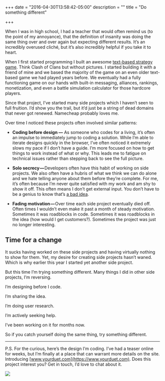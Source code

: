 +++
date = "2016-04-30T13:58:42-05:00"
description = ""
title = "Do something different"

+++

When I was in high school, I had a teacher that would often remind us (to the point of my annoyance), that the definition of insanity was doing the same thing over and over again but expecting different results. It’s an incredibly overused cliché, but it’s also incredibly helpful if you take it to heart.

When I first started programming I built an awesome [text-based strategy game](http://cta.provokeone.com). Think Clash of Clans but without pictures. I started building it with a friend of mine and we based the majority of the game on an even older text-based game we had played years before. We eventually had a fully functioning game on our hands with built-in messaging, alliances, rankings, monetization, and even a battle simulation calculator for those hardcore players.

Since that project, I’ve started many side projects which I haven’t seen to full fruition. I’d show you the trail, but it’d just be a string of dead domains that never got renewed. Namecheap probably loves me.

Over time I noticed these projects often involved similar patterns:

- **Coding before design —** As someone who codes for a living, it’s often an impulse to immediately jump to coding a solution. While I’m able to iterate designs quickly in the browser, I’ve often noticed it extremely slows my pace if I don’t have a guide. I’m more focused on how to get things to work instead of what or why. This leads me to fatigue on technical issues rather than stepping back to see the full picture.

- **Solo secrecy —** Developers often have this habit of working on side projects. We also often have a hubris of what we think we can do alone and we hate telling anyone about them before they’re complete. For me, it’s often because I’m never quite satisfied with my work and am shy to show it off. This often means I don’t get external input. You don’t have to be a genius to know that’s [a bad idea](https://en.wikipedia.org/wiki/Pontiac_Aztek).

- **Fading motivation —** Over time each side project eventually died off. Often times I wouldn’t even make it past a month of steady motivation. Sometimes it was roadblocks in code. Sometimes it was roadblocks in the idea (how would I get customers?). Sometimes the project was just no longer interesting.

## Time for a change

It sucks having worked on these side projects and having virtually nothing to show for them. Yet, my desire for creating side projects hasn’t waned. Which is why earlier this year I started yet another side project.

But this time I’m trying something different. Many things I did in other side projects, I’m reversing.

I’m designing before I code.

I’m sharing the idea.

I’m doing user research.

I’m actively seeking help.

I’ve been working on it for months now.

So if you catch yourself doing the same thing, try something different.

-----

P.S. For the curious, here’s the design I’m coding. I’ve had a teaser online for weeks, but I’m finally at a place that can warrant more details on the site. Introducing [www.yourduet.com](https://www.yourduet.com). Does this project interest you? Get in touch, I’d love to chat about it.

[![](/images/do-something-different/duet-home-page.png)](/images/do-something-different/duet-home-page.png)
